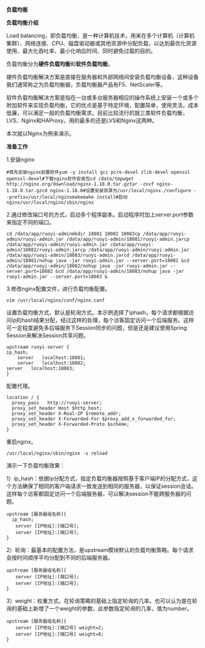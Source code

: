 **负载均衡**

**负载均衡介绍**

Load balancing，即负载均衡，是一种计算机技术，用来在多个计算机（计算机集群）、网络连接、CPU、磁盘驱动器或其他资源中分配负载，以达到最优化资源使用、最大化吞吐率、最小化响应时间、同时避免过载的目的。

负载均衡分为**硬件负载均衡**和**软件负载均衡**。

硬件负载均衡解决方案是直接在服务器和外部网络间安装负载均衡设备，这种设备我们通常称之为负载均衡器，负载均衡器产品有F5、NetScaler等。

软件负载均衡解决方案是指在一台或多台服务器相应的操作系统上安装一个或多个附加软件来实现负载均衡，它的优点是基于特定环境，配置简单，使用灵活，成本低廉，可以满足一般的负载均衡需求。目前比较流行的就三类软件负载均衡，LVS、Nginx和HAProxy。用的最多的还是LVS和Nginx这两种。

本次就以Nginx为例来演示。

**准备工作**

1.安装nginx

```
#首先安装nginx前置软件yum -y install gcc pcre-devel zlib-devel openssl openssl-devel#下载nginx软件安装包cd /data/tmpwget http://nginx.org/download/nginx-1.18.0.tar.gztar -zxvf nginx-1.18.0.tar.gzcd nginx-1.18.0#设置安装目录为/usr/local/nginx./configure --prefix=/usr/local/nginxmakemake install#启动nginx/usr/local/nginx/sbin/nginx
```

2.通过修改端口号的方式，启动多个程序副本。启动程序时加上server.port参数来指定不同的端口。

```
cd /data/app/ruoyi-adminmkdir 18081 18082 18083cp /data/app/ruoyi-admin/ruoyi-admin.jar /data/app/ruoyi-admin/18081/ruoyi-admin.jarcp /data/app/ruoyi-admin/ruoyi-admin.jar /data/app/ruoyi-admin/18082/ruoyi-admin.jarcp /data/app/ruoyi-admin/ruoyi-admin.jar /data/app/ruoyi-admin/18083/ruoyi-admin.jarcd /data/app/ruoyi-admin/18081/nohup java -jar ruoyi-admin.jar --server.port=18081 &cd /data/app/ruoyi-admin/18082/nohup java -jar ruoyi-admin.jar --server.port=18082 &cd /data/app/ruoyi-admin/18083/nohup java -jar ruoyi-admin.jar --server.port=18083 &
```

3.修改nginx配置文件，进行负载均衡配置。

```
vim /usr/local/nginx/conf/nginx.conf
```

设置负载均衡方式，默认是轮询方式。本示例选择了iphash，每个请求都根据访问ip的hash结果分配，经过这样的处理，每个访客固定访问一个后端服务。这样可一定程度避免多后端服务下Session同步的问题，但是还是建议使用Spring Session来解决Session共享问题。

```
upstream ruoyi-server {
ip_hash;
    server   localhost:18081;
    server   localhost:18082;
server   localhost:18083;
}
```

配置代理。

```
location / {
  proxy_pass   http://ruoyi-server;
  proxy_set_header Host $http_host;
  proxy_set_header X-Real-IP $remote_addr;
  proxy_set_header X-Forwarded-For $proxy_add_x_forwarded_for;
  proxy_set_header X-Forwarded-Proto $scheme;
}
```

重启nginx。

```
/usr/local/nginx/sbin/nginx -s reload
```



演示一下负载均衡效果：

1）ip_hash：依据ip分配方式，指定负载均衡器按照基于客户端IP的分配方式，这个方法确保了相同的客户端请求一致发送到相同的服务器，以保证session会话。这样每个访客都固定访问一个后端服务器，可以解决session不能跨服务器的问题。

```
upstream [服务器组名称]{
  ip_hash;
　　server [IP地址]:[端口号];
　　server [IP地址]:[端口号];
}
```

2）轮询：最基本的配置方法，是upstream模块默认的负载均衡策略。每个请求会按时间顺序平均分配到不同的后端服务器。

```
upstream [服务器组名称]{
　　server [IP地址]:[端口号];
　　server [IP地址]:[端口号];
}
```

3）weight：权重方式，在轮询策略的基础上指定轮询的几率。也可以认为是在轮询的基础上新增了一个weight的参数，此参数指定轮询的几率，值为number。

```
upstream [服务器组名称]{
　　server [IP地址]:[端口号] weight=2;
　　server [IP地址]:[端口号] weight=8;
}
```